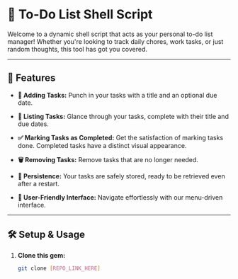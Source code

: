# 📝 **To-Do List Shell Script**

Welcome to a dynamic shell script that acts as your personal to-do list manager! Whether you're looking to track daily chores, work tasks, or just random thoughts, this tool has got you covered.

---

## 🚀 **Features**

- **📌 Adding Tasks:** Punch in your tasks with a title and an optional due date.
  
- **📄 Listing Tasks:** Glance through your tasks, complete with their title and due dates.
  
- **✅ Marking Tasks as Completed:** Get the satisfaction of marking tasks done. Completed tasks have a distinct visual appearance.
  
- **🗑️ Removing Tasks:** Remove tasks that are no longer needed.
  
- **💾 Persistence:** Your tasks are safely stored, ready to be retrieved even after a restart.
  
- **🌈 User-Friendly Interface:** Navigate effortlessly with our menu-driven interface.

---

## 🛠️ **Setup & Usage**

1. **Clone this gem:**
   ```bash
   git clone [REPO_LINK_HERE]
